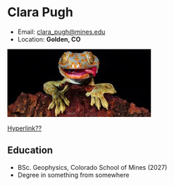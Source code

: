 # Clara Pugh
- Email: clara_pugh@mines.edu
- Location: **Golden, CO**

![photo of me](lizard-pic.jpg)

[Hyperlink??](https://elearning.mines.edu/)

## Education
- BSc. Geophysics, Colorado School of Mines (2027)
- Degree in something from somewhere
